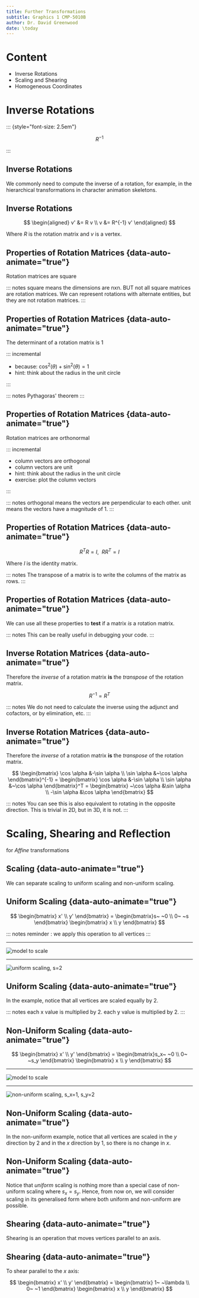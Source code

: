 ```yaml
---
title: Further Transformations
subtitle: Graphics 1 CMP-5010B
author: Dr. David Greenwood
date: \today
---
```


# Content

- Inverse Rotations
- Scaling and Shearing
- Homogeneous Coordinates

# Inverse Rotations

::: {style="font-size: 2.5em"}

$$R^{-1}$$

:::

## Inverse Rotations

We commonly need to compute the inverse of a rotation, for example, in the hierarchical transformations in character animation skeletons.

## Inverse Rotations

$$
\begin{aligned}
v' &= R v \\
v  &= R^{-1} v'
\end{aligned}
$$

Where $R$ is the rotation matrix and $v$ is a vertex.

## Properties of Rotation Matrices {data-auto-animate="true"}

Rotation matrices are square

::: notes
square means the dimensions are nxn.
BUT not all square matrices are rotation matrices.
We can represent rotations with alternate entities, but they are not rotation matrices.
:::

## Properties of Rotation Matrices {data-auto-animate="true"}

The determinant of a rotation matrix is 1

::: incremental

- because: $\cos^2(\theta) + \sin^2(\theta) = 1$
- hint: think about the radius in the unit circle

:::

::: notes
Pythagoras' theorem
:::

## Properties of Rotation Matrices {data-auto-animate="true"}

Rotation matrices are orthonormal

::: incremental

- column vectors are orthogonal
- column vectors are unit
- hint: think about the radius in the unit circle
- exercise: plot the column vectors

:::

::: notes
orthogonal means the vectors are perpendicular to each other.
unit means the vectors have a magnitude of 1.
:::

## Properties of Rotation Matrices {data-auto-animate="true"}

$$
R^TR = I,~ ~RR^T = I
$$

Where $I$ is the identity matrix.

::: notes
The transpose of a matrix is to write the columns of the matrix as rows.
:::

## Properties of Rotation Matrices {data-auto-animate="true"}

We can use all these properties to **test** if a matrix _is_ a rotation matrix.

::: notes
This can be really useful in debugging your code.
:::

## Inverse Rotation Matrices {data-auto-animate="true"}

Therefore the _inverse_ of a rotation matrix **is** the _transpose_ of the rotation matrix.

$$
R^{-1} = R^T
$$

::: notes
We do not need to calculate the inverse using the adjunct and cofactors, or by elimination, etc.
:::

## Inverse Rotation Matrices {data-auto-animate="true"}

Therefore the _inverse_ of a rotation matrix **is** the _transpose_ of the rotation matrix.

$$
\begin{bmatrix}
\cos \alpha &-\sin \alpha \\
\sin \alpha &~\cos \alpha
\end{bmatrix}^{-1} =
\begin{bmatrix}
\cos \alpha &-\sin \alpha \\
\sin \alpha &~\cos \alpha
\end{bmatrix}^T =
\begin{bmatrix}
~\cos \alpha &\sin \alpha \\
-\sin \alpha &\cos \alpha
\end{bmatrix}
$$

::: notes
You can see this is also equivalent to rotating in the opposite direction.
This is trivial in 2D, but in 3D, it is not.
:::

# Scaling, Shearing and Reflection

for _Affine_ transformations

## Scaling {data-auto-animate="true"}

We can separate scaling to uniform scaling and non-uniform scaling.

## Uniform Scaling {data-auto-animate="true"}

$$
\begin{bmatrix} x' \\ y' \end{bmatrix} =
\begin{bmatrix}s~ ~0 \\ 0~ ~s \end{bmatrix}
\begin{bmatrix} x \\ y \end{bmatrix}
$$

::: notes
reminder : we apply this operation to all vertices
:::

---

![model to scale](assets/png/scaling_01.png)

---

![uniform scaling, $s=2$](assets/png/scaling_02.png)

## Uniform Scaling {data-auto-animate="true"}

In the example, notice that all vertices are scaled equally by 2.

::: notes
each x value is multiplied by 2. each y value is multiplied by 2.
:::

## Non-Uniform Scaling {data-auto-animate="true"}

$$
\begin{bmatrix} x' \\ y' \end{bmatrix} =
\begin{bmatrix}s_x~ ~0 \\ 0~ ~s_y \end{bmatrix}
\begin{bmatrix} x \\ y \end{bmatrix}
$$

---

![model to scale](assets/png/scaling_01.png)

---

![non-uniform scaling, $s_x=1, s_y=2$](assets/png/scaling_03.png)

## Non-Uniform Scaling {data-auto-animate="true"}

In the non-uniform example, notice that all vertices are scaled in the $y$ direction by 2 and in the $x$ direction by 1, so there is no change in $x$.

## Non-Uniform Scaling {data-auto-animate="true"}

Notice that _uniform_ scaling is nothing more than a special case of non-uniform scaling where $s_x = s_y$.
Hence, from now on, we will consider scaling in its generalised form where both uniform and non-uniform are possible.

## Shearing {data-auto-animate="true"}

Shearing is an operation that moves vertices parallel to an axis.

## Shearing {data-auto-animate="true"}

To shear parallel to the $x$ axis:

$$
\begin{bmatrix} x' \\ y' \end{bmatrix} =
\begin{bmatrix} 1~ ~\lambda \\ 0~ ~1 \end{bmatrix}
\begin{bmatrix} x \\ y \end{bmatrix}
$$
